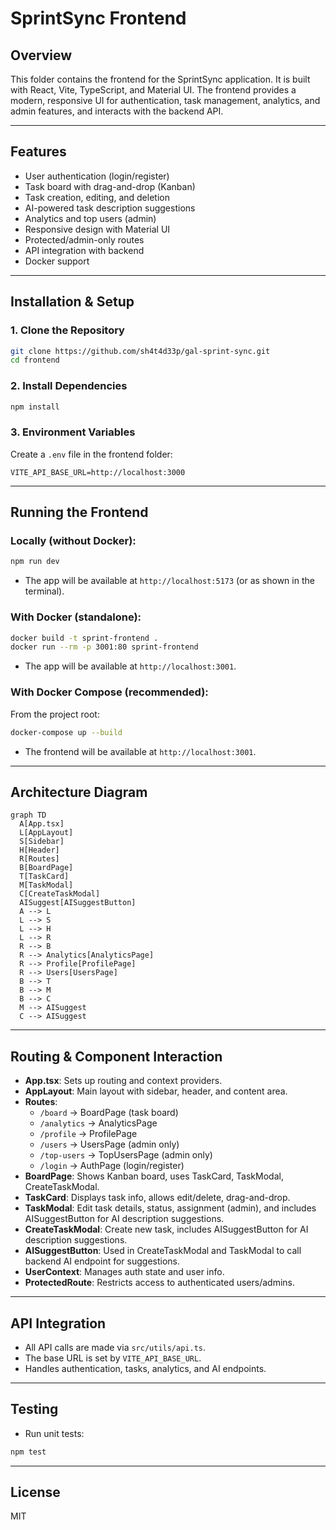 # SprintSync Frontend

## Overview
This folder contains the frontend for the SprintSync application. It is built with React, Vite, TypeScript, and Material UI. The frontend provides a modern, responsive UI for authentication, task management, analytics, and admin features, and interacts with the backend API.

---

## Features
- User authentication (login/register)
- Task board with drag-and-drop (Kanban)
- Task creation, editing, and deletion
- AI-powered task description suggestions
- Analytics and top users (admin)
- Responsive design with Material UI
- Protected/admin-only routes
- API integration with backend
- Docker support

---

## Installation & Setup

### 1. Clone the Repository
```sh
git clone https://github.com/sh4t4d33p/gal-sprint-sync.git
cd frontend
```

### 2. Install Dependencies
```sh
npm install
```

### 3. Environment Variables
Create a `.env` file in the frontend folder:
```env
VITE_API_BASE_URL=http://localhost:3000
```

---

## Running the Frontend

### **Locally (without Docker):**
```sh
npm run dev
```
- The app will be available at `http://localhost:5173` (or as shown in the terminal).

### **With Docker (standalone):**
```sh
docker build -t sprint-frontend .
docker run --rm -p 3001:80 sprint-frontend
```
- The app will be available at `http://localhost:3001`.

### **With Docker Compose (recommended):**
From the project root:
```sh
docker-compose up --build
```
- The frontend will be available at `http://localhost:3001`.

---

## Architecture Diagram

```mermaid
graph TD
  A[App.tsx]
  L[AppLayout]
  S[Sidebar]
  H[Header]
  R[Routes]
  B[BoardPage]
  T[TaskCard]
  M[TaskModal]
  C[CreateTaskModal]
  AISuggest[AISuggestButton]
  A --> L
  L --> S
  L --> H
  L --> R
  R --> B
  R --> Analytics[AnalyticsPage]
  R --> Profile[ProfilePage]
  R --> Users[UsersPage]
  B --> T
  B --> M
  B --> C
  M --> AISuggest
  C --> AISuggest
```

---

## Routing & Component Interaction

- **App.tsx**: Sets up routing and context providers.
- **AppLayout**: Main layout with sidebar, header, and content area.
- **Routes**:
  - `/board` → BoardPage (task board)
  - `/analytics` → AnalyticsPage
  - `/profile` → ProfilePage
  - `/users` → UsersPage (admin only)
  - `/top-users` → TopUsersPage (admin only)
  - `/login` → AuthPage (login/register)
- **BoardPage**: Shows Kanban board, uses TaskCard, TaskModal, CreateTaskModal.
- **TaskCard**: Displays task info, allows edit/delete, drag-and-drop.
- **TaskModal**: Edit task details, status, assignment (admin), and includes AISuggestButton for AI description suggestions.
- **CreateTaskModal**: Create new task, includes AISuggestButton for AI description suggestions.
- **AISuggestButton**: Used in CreateTaskModal and TaskModal to call backend AI endpoint for suggestions.
- **UserContext**: Manages auth state and user info.
- **ProtectedRoute**: Restricts access to authenticated users/admins.

---

## API Integration
- All API calls are made via `src/utils/api.ts`.
- The base URL is set by `VITE_API_BASE_URL`.
- Handles authentication, tasks, analytics, and AI endpoints.

---

## Testing
- Run unit tests:
```sh
npm test
```

---

## License
MIT

